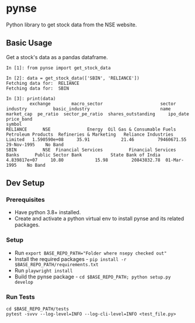 # pynse
Python library to get stock data from the NSE website.

## Basic Usage

Get a stock's data as a pandas dataframe.

```
In [1]: from pynse import get_stock_data

In [2]: data = get_stock_data(['SBIN', 'RELIANCE'])
Fetching data for:  RELIANCE
Fetching data for:  SBIN

In [3]: print(data)
         exchange        macro_sector                      sector            industry          basic_industry                           name    market_cap  pe_ratio  sector_pe_ratio  shares_outstanding     ipo_date price_band
symbol
RELIANCE      NSE              Energy  Oil Gas & Consumable Fuels  Petroleum Products  Refineries & Marketing   Reliance Industries Limited   1.590590e+08     35.91            21.46         79460671.55  29-Nov-1995    No Band
SBIN          NSE  Financial Services          Financial Services               Banks      Public Sector Bank           State Bank of India   4.839817e+07     10.80            15.98         20843832.78  01-Mar-1995    No Band
```

## Dev Setup

### Prerequisites
* Have python 3.8+ installed.
* Create and activate a python virtual env to install pynse and its related packages.

### Setup
* Run `export BASE_REPO_PATH="Folder where nsepy checked out"`
* Install the required packages - `pip install -r $BASE_REPO_PATH/requirements.txt`
* Run `playwright install`
* Build the pynse package - `cd $BASE_REPO_PATH; python setup.py develop`

### Run Tests
```
cd $BASE_REPO_PATH/tests
pytest -svvv --log-level=INFO --log-cli-level=INFO <test_file.py>
```